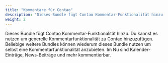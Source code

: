 ```yaml
---
title: "Kommentare für Contao"
description: "Dieses Bundle fügt Contao Kommentar-Funktionalität hinzu."
weight: 2
---
```


Dieses Bundle fügt Contao Kommentar-Funktionalität hinzu. Du kannst es nutzen um generelle Kommentarfunktionalität
        zu Contao hinzuzufügen. Beliebige weitere Bundles können wiederum dieses Bundle nutzen um selbst eine
        Kommentarfunktionalität anzubieten. Im Nu sind Kalender-Einträge, News-Beiträge und mehr kommentierbar.